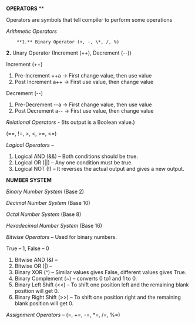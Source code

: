 ﻿**OPERATORS**
**

Operators are symbols that tell compiler to perform some operations

   *Arithmetic Operators*

 	    **1.** Binary Operator (+, -, \*, /, %)

**2.** Unary Operator (Increment (++), Decrement (--))

Increment (++)

1) Pre-Increment ++a -> First change value, then use value
1) Post Increment a++ -> First use value, then change value

Decrement (--)

1) Pre-Decrement --a -> First change value, then use value
1) Post Decrement a-- -> First use value, then change value

*Relational Operators* - (Its output is a Boolean value.)

(==, !=, >, <, >=, <=)

*Logical Operators* – 

1. Logical AND (&&) – Both conditions should be true.
1. Logical OR (||) – Any one condition must be true.
1. Logical NOT (!) – It reverses the actual output and gives a new output.

**NUMBER SYSTEM**

*Binary Number System* (Base 2)	

*Decimal Number System* (Base 10)

*Octal Number System* (Base 8)

*Hexadecimal Number System* (Base 16)

*Bitwise Operators* – Used for binary numbers.

True – 1, False – 0

1. Bitwise AND (&) –  
1. Bitwise OR (|) – 
1. Binary XOR (^) – Similar values gives False, different values gives True.
1. Binary Complement (~) – converts 0 to1 and 1 to 0.
1. Binary Left Shift (<<) – To shift one position left and the remaining blank position will get 0.
1. Binary Right Shift (>>) – To shift one position right and the remaining blank position will get 0.

*Assignment Operators* – (=, +=, -=, \*=, /=, %=)


